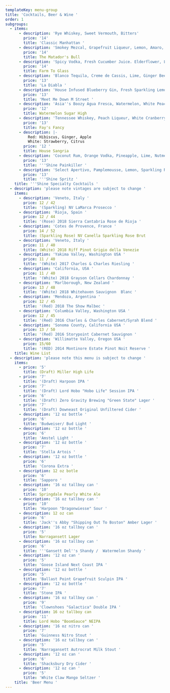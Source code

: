 ```yaml
---
templateKey: menu-group
title: 'Cocktails, Beer & Wine '
order: 1
subgroups:
  - items:
      - description: 'Rye Whiskey, Sweet Vermouth, Bitters'
        price: '14'
        title: 'Classic Manhattan '
      - description: 'Smokey Mezcal, Grapefruit Liqueur, Lemon, Amaro, Orange Bitters'
        price: '14'
        title: The Matador's Bull
      - description: 'Spicy Vodka, Fresh Cucumber Juice. Elderflower, Lemon'
        price: '14'
        title: Farm To Glass
      - description: 'Blanco Tequila, Creme de Cassis, Lime, Ginger Beer '
        price: '13'
        title: 'La Diabla '
      - description: 'House Infused Blueberry Gin, Fresh Sparkling Lemonade '
        price: '13'
        title: 'Meet Me Down M Street '
      - description: 'Asia''s Boozy Agua Fresca, Watermelon, White Peach, Kalamansi Lemon'
        price: '12'
        title: Watermelon Sugar High
      - description: 'Tennessee Whiskey, Peach Liqueur, White Cranberry, Lime '
        price: '13'
        title: Fay's Fancy
      - description: |-
          Red: Hibiscus, Ginger, Apple
          White: Strawberry, Citrus 
        price: '12 '
        title: House Sangria
      - description: 'Coconut Rum, Orange Vodka, Pineapple, Lime, Nutmeg'
        price: '13'
        title: '''Shine Painkiller '
      - description: 'Select Apertivo, Pamplemousse, Lemon, Sparkling Rose '
        price: '13'
        title: '''Shine Spritz '
    title: '''Shine Specialty Cocktails '
  - description: 'please note vintages are subject to change '
    items:
      - description: 'Veneto, Italy '
        price: 12 / 42
        title: '(Sparkling) NV LaMarca Prosecco '
      - description: 'Rioja, Spain '
        price: 12 / 44
        title: '(Rose) 2018 Sierra Cantabria Rose de Rioja '
      - description: 'Cotes de Provence, France '
        price: 14 / 52
        title: (Sparkling Rose) NV Canella Sparkling Rose Brut
      - description: 'Veneto, Italy '
        price: 11 / 40
        title: (White) 2018 Riff Pinot Grigio della Venezie
      - description: 'Yakima Valley, Washington USA '
        price: 11 / 40
        title: '(White) 2017 Charles & Charles Riesling '
      - description: 'California, USA '
        price: 11 / 40
        title: '(White) 2018 Grayson Cellars Chardonnay '
      - description: 'Marlborough, New Zealand '
        price: 13 / 48
        title: '(White) 2018 Whitehaven Sauvignon  Blanc '
      - description: 'Mendoza, Argentina '
        price: 12 / 45
        title: '(Red) 2018 The Show Malbec '
      - description: 'Columbia Valley, Washington USA '
        price: 12 / 45
        title: '(Red) 2016 Charles & Charles Cabernet/Syrah Blend '
      - description: 'Sonoma County, California USA '
        price: 13 / 50
        title: '(Red) 2016 Storypoint Cabernet Sauvignon '
      - description: 'Willimatte Valley, Oregon USA '
        price: 15/60
        title: '(RED) 2014 Montinore Estate Pinot Noit Reserve '
    title: Wine List
  - description: 'please note this menu is subject to change '
    items:
      - price: '5'
        title: (Draft) Miller High Life
      - price: '7'
        title: '(Draft) Harpoon IPA '
      - price: '7'
        title: '(Draft) Lord Hobo "Hobo Life" Session IPA '
      - price: '6'
        title: '(Draft) Zero Gravity Brewing "Green State" Lager '
      - price: '7'
        title: '(Draft) Downeast Original Unfiltered Cider '
      - description: '12 oz bottle '
        price: '6'
        title: 'Budweiser/ Bud Light '
      - description: '12 oz bottle '
        price: '6'
        title: 'Amstel Light '
      - description: '12 oz bottle '
        price: '7'
        title: 'Stella Artois '
      - description: '12 oz bottle '
        price: '6'
        title: 'Corona Extra '
      - description: 12 oz botle
        price: '6'
        title: 'Sapporo '
      - description: '16 oz tallboy can '
        price: '10'
        title: Springdale Pearly White Ale
      - description: '16 oz tallboy can '
        price: '10'
        title: 'Harpoon "Dragonwiesse" Sour '
      - description: 12 oz can
        price: '6'
        title: 'Jack''s Abby "Shipping Out To Boston" Amber Lager '
      - description: '16 oz tallboy can '
        price: '5'
        title: Narragansett Lager
      - description: '16 oz tallboy can '
        price: '6'
        title: '''Gansett Del''s Shandy /  Watermelon Shandy '
      - description: '12 oz can '
        price: '5'
        title: 'Goose Island Next Coast IPA '
      - description: '12 oz bottle '
        price: '5'
        title: 'Ballast Point Grapefruit Sculpin IPA '
      - description: '12 oz bottle '
        price: '7'
        title: 'Stone IPA '
      - description: '16 oz tallboy can '
        price: '9'
        title: 'Clownshoes "Galactica" Double IPA '
      - description: 16 oz tallboy can
        price: '11'
        title: Lord Hobo "BoomSauce" NEIPA
      - description: '16 oz nitro can '
        price: '7'
        title: 'Guinness Nitro Stout '
      - description: '16 oz tallboy can '
        price: '5'
        title: 'Narragansett Autrocrat Milk Stout '
      - description: '12 oz can '
        price: '6'
        title: 'Shacksbury Dry Cider '
      - description: '12 oz can '
        price: '5'
        title: 'White Claw Mango Seltzer '
    title: 'Beer Menu '
---
```


